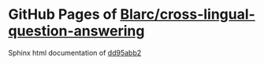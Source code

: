 GitHub Pages of [Blarc/cross-lingual-question-answering](https://github.com/Blarc/cross-lingual-question-answering.git)
===
Sphinx html documentation of [dd95abb2](https://github.com/Blarc/cross-lingual-question-answering/tree/dd95abb2129ce657a121ea0356a93abdc1371257)
